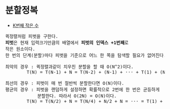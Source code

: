 # 분할정복
- [K번째 작은 수 ](./K번째%20작은%20수.py)

<pre>퀵정렬처럼 피벗을 구한다.
<b>피벗</b>은 현재 입력크기만큼의 배열에서 <b>피벗의 인덱스 +1번째</b>로
작은 원소이다.
한 번의 단계(분할)마다 피벗을 기준으로 어느 한 쪽을 탐색할 필요가 없어진다.

최악의 경우 : 퀵정렬과같이 치우친 분할을 할 때 O(N^2)이다.
        T(N) = T(N-1) + N = T(N-2) + (N-1) + ··· + T(1) + (N-1) + (N-2) + ··· + 1 = O(N^2)

최선의 경우 : 피벗이 매 번 절반씩 분할한다면 O(N)이다.
평균의 경우 : 피벗을 랜덤하게 설정하면 확률적으로 2번에 한 번은 균등하게
            분할한다. 따라서 O(2N) = O(N)이다.
        T(N) = T(N/2) + N = T(N/4) + N/2 + N = ··· = T(1) + 1/2^k + N/(2^k-1) + ··· + 1 = O(N) 
</pre>